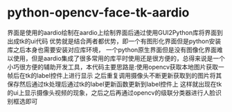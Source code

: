 # python-opencv-face-tk-aardio
界面是使用的aardio绘制在aardio上绘制界面后通过使用GUI2Python库将界面到出成tk的ui代码
优势就是结合两者都优势，即一个有图形化界面但是python安装库之后本身也需要安装对应库环境，
一个python原生界面但是没有图像化界面难以使用，但是aardio集成了很多常用的库平时使用还是很方便的，总得来说是一个小巧很方便的辅助开发工具，本代码主要思路是:使用opencv获取本地图片获取一帧后在tk的label控件上进行显示
之后重复调用摄像头不断更新获取到的图片将其保存然后通过tk处理后通过tk的label更新函数更新到label控件上
这样就出现在tk的ui上显示摄像头视频的现象，之后之后再通过opencv的级联分类器进行人脸识别框选即可
